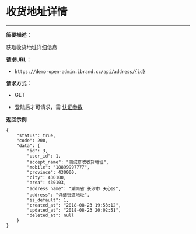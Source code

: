  # 收货地址详情
 
 ****
     
**简要描述：** 

获取收货地址详细信息 


**请求URL：** 
- `https://demo-open-admin.ibrand.cc/api/address/{id} `
  
**请求方式：**
- GET 

- 登陆后才可请求，需 [认证参数](https://www.ibrand.cc/docs/api/v1/authentication "认证参数")

 **返回示例**

``` 
{
    "status": true,
    "code": 200,
    "data": {
        "id": 3,
        "user_id": 1,
        "accept_name": "测试修改收货地址",
        "mobile": "18899997777",
        "province": 430000,
        "city": 430100,
        "area": 430103,
        "address_name": "湖南省 长沙市 天心区",
        "address": "详细街道地址",
        "is_default": 1,
        "created_at": "2018-08-23 19:53:12",
        "updated_at": "2018-08-23 20:02:51",
        "deleted_at": null
    }
}
```


